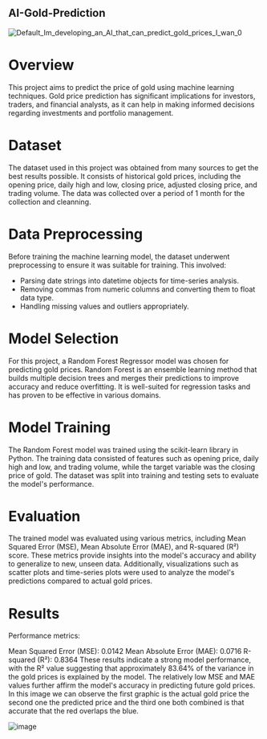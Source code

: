 ## AI-Gold-Prediction

![Default_Im_developing_an_AI_that_can_predict_gold_prices_I_wan_0](https://github.com/dalr0p/AI-Gold-Prediction/assets/137183562/8b072eb7-292c-4940-b1ae-7a5dbbb2d887)

# Overview
This project aims to predict the price of gold using machine learning techniques. Gold price prediction has significant implications for investors, traders, and financial analysts, as it can help in making informed decisions regarding investments and portfolio management.

# Dataset
The dataset used in this project was obtained from many sources to get the best results possible. It consists of historical gold prices, including the opening price, daily high and low, closing price, adjusted closing price, and trading volume. The data was collected over a period of 1 month for the collection and cleanning.

# Data Preprocessing
Before training the machine learning model, the dataset underwent preprocessing to ensure it was suitable for training. This involved:

- Parsing date strings into datetime objects for time-series analysis.
- Removing commas from numeric columns and converting them to float data type.
- Handling missing values and outliers appropriately.
  
# Model Selection
For this project, a Random Forest Regressor model was chosen for predicting gold prices. Random Forest is an ensemble learning method that builds multiple decision trees and merges their predictions to improve accuracy and reduce overfitting. It is well-suited for regression tasks and has proven to be effective in various domains.

# Model Training
The Random Forest model was trained using the scikit-learn library in Python. The training data consisted of features such as opening price, daily high and low, and trading volume, while the target variable was the closing price of gold. The dataset was split into training and testing sets to evaluate the model's performance.

# Evaluation
The trained model was evaluated using various metrics, including Mean Squared Error (MSE), Mean Absolute Error (MAE), and R-squared (R²) score. These metrics provide insights into the model's accuracy and ability to generalize to new, unseen data. Additionally, visualizations such as scatter plots and time-series plots were used to analyze the model's predictions compared to actual gold prices.

# Results
Performance metrics:

Mean Squared Error (MSE): 0.0142
Mean Absolute Error (MAE): 0.0716
R-squared (R²): 0.8364
These results indicate a strong model performance, with the R² value suggesting that approximately 83.64% of the variance in the gold prices is explained by the model. The relatively low MSE and MAE values further affirm the model's accuracy in predicting future gold prices.
In this image we can observe the first graphic is the actual gold price the second one the predicted price and the third one both combined is that accurate that the red overlaps the blue.

![image](https://github.com/dalr0p/AI-Gold-Prediction/assets/137183562/93abf2b7-a2cd-4718-a8e4-65ebe57d3c91)
